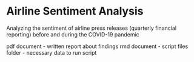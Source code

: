 # Airline Sentiment Analysis
Analyzing the sentiment of airline press releases (quarterly financial reporting) before and during the COVID-19 pandemic

pdf document - written report about findings
rmd document - script
files folder - necessary data to run script
